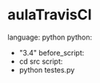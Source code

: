 # aulaTravisCI

language: python
python:
- "3.4"
before_script:
- cd src
script:
- python testes.py
